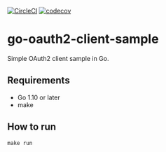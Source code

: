 [![CircleCI](https://circleci.com/gh/oinume/go-oauth2-client-sample/tree/master.svg?style=svg)](https://circleci.com/gh/oinume/go-oauth2-client-sample/tree/master)
[![codecov](https://codecov.io/gh/oinume/go-oauth2-client-sample/branch/master/graph/badge.svg)](https://codecov.io/gh/oinume/go-oauth2-client-sample)

# go-oauth2-client-sample
Simple OAuth2 client sample in Go.

## Requirements

- Go 1.10 or later
- make


## How to run

```shell
make run
```

